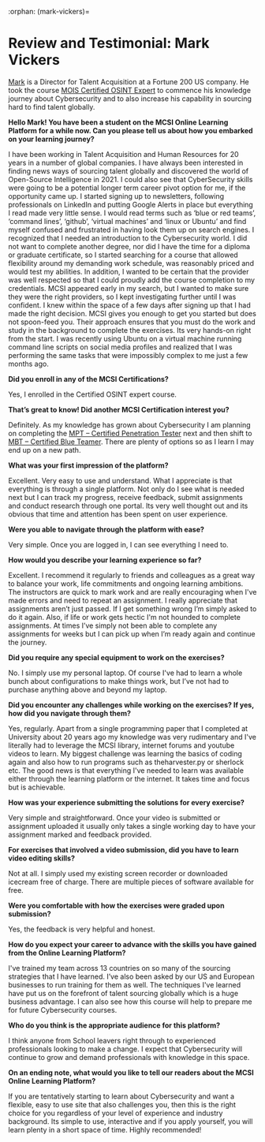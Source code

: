:orphan:
(mark-vickers)=

# Review and Testimonial: Mark Vickers

[Mark](https://www.linkedin.com/in/markvickershr/) is a Director for Talent Acquisition at a Fortune 200 US company. He took the course [MOIS Certified OSINT Expert](https://www.mosse-institute.com/certifications/mois-certified-osint-expert.html) to commence his knowledge journey about Cybersecurity and to also increase his capability in sourcing hard to find talent globally.

**Hello Mark! You have been a student on the MCSI Online Learning Platform for a while now. Can you please tell us about how you embarked on your learning journey?**

I have been working in Talent Acquisition and Human Resources for 20 years in a number of global companies. I have always been interested in finding news ways of sourcing talent globally and discovered the world of Open-Source Intelligence in 2021. I could also see that CyberSecurity skills were going to be a potential longer term career pivot option for me, if the opportunity came up. I started signing up to newsletters, following professionals on LinkedIn and putting Google Alerts in place but everything I read made very little sense. I would read terms such as ‘blue or red teams’, ‘command lines’, ‘github’, ‘virtual machines’ and ‘linux or Ubuntu’ and find myself confused and frustrated in having look them up on search engines. I recognized that I needed an introduction to the Cybersecurity world. I did not want to complete another degree, nor did I have the time for a diploma or graduate certificate, so I started searching for a course that allowed flexibility around my demanding work schedule, was reasonably priced and would test my abilities. In addition, I wanted to be certain that the provider was well respected so that I could proudly add the course completion to my credentials. MCSI appeared early in my search, but I wanted to make sure they were the right providers, so I kept investigating further until I was confident. I knew within the space of a few days after signing up that I had made the right decision. MCSI gives you enough to get you started but does not spoon-feed you. Their approach ensures that you must do the work and study in the background to complete the exercises. Its very hands-on right from the start. I was recently using Ubuntu on a virtual machine running command line scripts on social media profiles and realized that I was performing the same tasks that were impossibly complex to me just a few months ago.

**Did you enroll in any of the MCSI Certifications?**

Yes, I enrolled in the Certified OSINT expert course.

**That’s great to know! Did another MCSI Certification interest you?**

Definitely. As my knowledge has grown about Cybersecurity I am planning on completing the [MPT – Certified Penetration Tester](https://www.mosse-institute.com/certifications/mpt-certified-penetration-tester.html) next and then shift to [MBT – Certified Blue Teamer](https://www.mosse-institute.com/certifications/mbt-certified-blue-teamer.html). There are plenty of options so as I learn I may end up on a new path.

**What was your first impression of the platform?**

Excellent. Very easy to use and understand. What I appreciate is that everything is through a single platform. Not only do I see what is needed next but I can track my progress, receive feedback, submit assignments and conduct research through one portal. Its very well thought out and its obvious that time and attention has been spent on user experience.

**Were you able to navigate through the platform with ease?**

Very simple. Once you are logged in, I can see everything I need to.

**How would you describe your learning experience so far?**

Excellent. I recommend it regularly to friends and colleagues as a great way to balance your work, life commitments and ongoing learning ambitions. The instructors are quick to mark work and are really encouraging when I've made errors and need to repeat an assignment. I really appreciate that assignments aren’t just passed. If I get something wrong I’m simply asked to do it again. Also, if life or work gets hectic I'm not hounded to complete assignments. At times I’ve simply not been able to complete any assignments for weeks but I can pick up when I’m ready again and continue the journey.

**Did you require any special equipment to work on the exercises?**

No. I simply use my personal laptop. Of course I've had to learn a whole bunch about configurations to make things work, but I’ve not had to purchase anything above and beyond my laptop.

**Did you encounter any challenges while working on the exercises? If yes, how did you navigate through them?**

Yes, regularly. Apart from a single programming paper that I completed at University about 20 years ago my knowledge was very rudimentary and I've literally had to leverage the MCSI library, internet forums and youtube videos to learn. My biggest challenge was learning the basics of coding again and also how to run programs such as theharvester.py or sherlock etc. The good news is that everything I've needed to learn was available either through the learning platform or the internet. It takes time and focus but is achievable.

**How was your experience submitting the solutions for every exercise?**

Very simple and straightforward. Once your video is submitted or assignment uploaded it usually only takes a single working day to have your assignment marked and feedback provided.

**For exercises that involved a video submission, did you have to learn video editing skills?**

Not at all. I simply used my existing screen recorder or downloaded icecream free of charge. There are multiple pieces of software available for free.

**Were you comfortable with how the exercises were graded upon submission?**

Yes, the feedback is very helpful and honest. 

**How do you expect your career to advance with the skills you have gained from the Online Learning Platform?**

I've trained my team across 13 countries on so many of the sourcing strategies that I have learned. I’ve also been asked by our US and European businesses to run training for them as well. The techniques I've learned have put us on the forefront of talent sourcing globally which is a huge business advantage. I can also see how this course will help to prepare me for future Cybersecurity courses.

**Who do you think is the appropriate audience for this platform?**

I think anyone from School leavers right through to experienced professionals looking to make a change. I expect that Cybersecurity will continue to grow and demand professionals with knowledge in this space.

**On an ending note, what would you like to tell our readers about the MCSI Online Learning Platform?**

If you are tentatively starting to learn about Cybersecurity and want a flexible, easy to use site that also challenges you, then this is the right choice for you regardless of your level of experience and industry background. Its simple to use, interactive and if you apply yourself, you will learn plenty in a short space of time. Highly recommended!